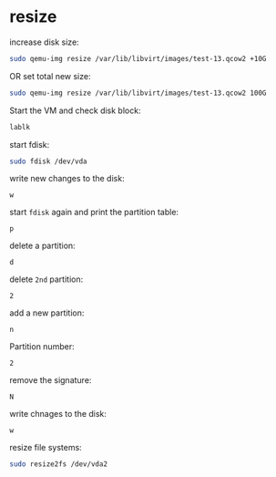 # resize

increase disk size:
```bash
sudo qemu-img resize /var/lib/libvirt/images/test-13.qcow2 +10G
```

OR set total new size:
```bash
sudo qemu-img resize /var/lib/libvirt/images/test-13.qcow2 100G
```

Start the VM and check disk block:
```bash
lablk
```

start fdisk:
```bash
sudo fdisk /dev/vda
```

write new changes to the disk:
```
w
```

start `fdisk` again and print the partition table:
```
p
```

delete a partition:
```
d
```

delete `2nd` partition:
```
2
```

add a new partition:
```
n
```

Partition number:
```
2
```

remove the signature:
```
N
```

write chnages to the disk:
```
w
```

resize file systems:
```bash
sudo resize2fs /dev/vda2
```
